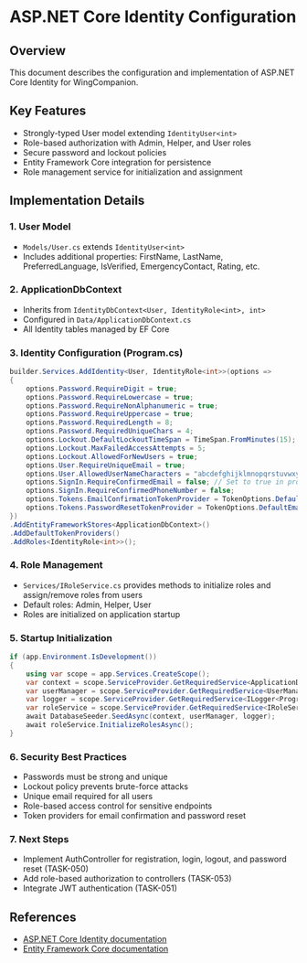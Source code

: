 # ASP.NET Core Identity Configuration

## Overview
This document describes the configuration and implementation of ASP.NET Core Identity for WingCompanion.

## Key Features
- Strongly-typed User model extending `IdentityUser<int>`
- Role-based authorization with Admin, Helper, and User roles
- Secure password and lockout policies
- Entity Framework Core integration for persistence
- Role management service for initialization and assignment

## Implementation Details

### 1. User Model
- `Models/User.cs` extends `IdentityUser<int>`
- Includes additional properties: FirstName, LastName, PreferredLanguage, IsVerified, EmergencyContact, Rating, etc.

### 2. ApplicationDbContext
- Inherits from `IdentityDbContext<User, IdentityRole<int>, int>`
- Configured in `Data/ApplicationDbContext.cs`
- All Identity tables managed by EF Core

### 3. Identity Configuration (Program.cs)
```csharp
builder.Services.AddIdentity<User, IdentityRole<int>>(options =>
{
    options.Password.RequireDigit = true;
    options.Password.RequireLowercase = true;
    options.Password.RequireNonAlphanumeric = true;
    options.Password.RequireUppercase = true;
    options.Password.RequiredLength = 8;
    options.Password.RequiredUniqueChars = 4;
    options.Lockout.DefaultLockoutTimeSpan = TimeSpan.FromMinutes(15);
    options.Lockout.MaxFailedAccessAttempts = 5;
    options.Lockout.AllowedForNewUsers = true;
    options.User.RequireUniqueEmail = true;
    options.User.AllowedUserNameCharacters = "abcdefghijklmnopqrstuvwxyzABCDEFGHIJKLMNOPQRSTUVWXYZ0123456789-._@+";
    options.SignIn.RequireConfirmedEmail = false; // Set to true in production
    options.SignIn.RequireConfirmedPhoneNumber = false;
    options.Tokens.EmailConfirmationTokenProvider = TokenOptions.DefaultEmailProvider;
    options.Tokens.PasswordResetTokenProvider = TokenOptions.DefaultEmailProvider;
})
.AddEntityFrameworkStores<ApplicationDbContext>()
.AddDefaultTokenProviders()
.AddRoles<IdentityRole<int>>();
```

### 4. Role Management
- `Services/IRoleService.cs` provides methods to initialize roles and assign/remove roles from users
- Default roles: Admin, Helper, User
- Roles are initialized on application startup

### 5. Startup Initialization
```csharp
if (app.Environment.IsDevelopment())
{
    using var scope = app.Services.CreateScope();
    var context = scope.ServiceProvider.GetRequiredService<ApplicationDbContext>();
    var userManager = scope.ServiceProvider.GetRequiredService<UserManager<User>>();
    var logger = scope.ServiceProvider.GetRequiredService<ILogger<Program>>();
    var roleService = scope.ServiceProvider.GetRequiredService<IRoleService>();
    await DatabaseSeeder.SeedAsync(context, userManager, logger);
    await roleService.InitializeRolesAsync();
}
```

### 6. Security Best Practices
- Passwords must be strong and unique
- Lockout policy prevents brute-force attacks
- Unique email required for all users
- Role-based access control for sensitive endpoints
- Token providers for email confirmation and password reset

### 7. Next Steps
- Implement AuthController for registration, login, logout, and password reset (TASK-050)
- Add role-based authorization to controllers (TASK-053)
- Integrate JWT authentication (TASK-051)

## References
- [ASP.NET Core Identity documentation](https://learn.microsoft.com/en-us/aspnet/core/security/authentication/identity)
- [Entity Framework Core documentation](https://learn.microsoft.com/en-us/ef/core/)
